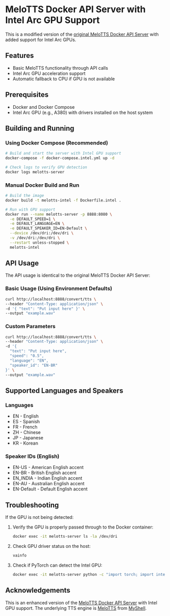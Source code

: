 # MeloTTS Docker API Server with Intel Arc GPU Support

This is a modified version of the [original MeloTTS Docker API Server](https://github.com/timhagel/MeloTTS-Docker-API-Server) with added support for Intel Arc GPUs.

## Features

- Basic MeloTTS functionality through API calls
- Intel Arc GPU acceleration support
- Automatic fallback to CPU if GPU is not available

## Prerequisites

- Docker and Docker Compose
- Intel Arc GPU (e.g., A380) with drivers installed on the host system

## Building and Running

### Using Docker Compose (Recommended)

```bash
# Build and start the server with Intel GPU support
docker-compose -f docker-compose.intel.yml up -d

# Check logs to verify GPU detection
docker logs melotts-server
```

### Manual Docker Build and Run

```bash
# Build the image
docker build -t melotts-intel -f Dockerfile.intel .

# Run with GPU support
docker run --name melotts-server -p 8888:8080 \
  -e DEFAULT_SPEED=1 \
  -e DEFAULT_LANGUAGE=EN \
  -e DEFAULT_SPEAKER_ID=EN-Default \
  --device /dev/dri:/dev/dri \
  -v /dev/dri:/dev/dri \
  --restart unless-stopped \
  melotts-intel
```

## API Usage

The API usage is identical to the original MeloTTS Docker API Server:

### Basic Usage (Using Environment Defaults)

```bash
curl http://localhost:8888/convert/tts \
--header "Content-Type: application/json" \
-d '{ "text": "Put input here" }' \
--output "example.wav"
```

### Custom Parameters

```bash
curl http://localhost:8888/convert/tts \
--header "Content-Type: application/json" \
-d '{
  "text": "Put input here",
  "speed": "0.5",
  "language": "EN",
  "speaker_id": "EN-BR"
}' \
--output "example.wav"
```

## Supported Languages and Speakers

### Languages
- EN - English
- ES - Spanish
- FR - French
- ZH - Chinese
- JP - Japanese
- KR - Korean

### Speaker IDs (English)
- EN-US - American English accent
- EN-BR - British English accent
- EN_INDIA - Indian English accent
- EN-AU - Australian English accent
- EN-Default - Default English accent

## Troubleshooting

If the GPU is not being detected:

1. Verify the GPU is properly passed through to the Docker container:
   ```bash
   docker exec -it melotts-server ls -la /dev/dri
   ```

2. Check GPU driver status on the host:
   ```bash
   vainfo
   ```

3. Check if PyTorch can detect the Intel GPU:
   ```bash
   docker exec -it melotts-server python -c "import torch; import intel_extension_for_pytorch as ipex; print('GPU available:', torch.xpu.is_available() if hasattr(torch, 'xpu') else 'XPU module not available')"
   ```

## Acknowledgements

This is an enhanced version of the [MeloTTS Docker API Server](https://github.com/timhagel/MeloTTS-Docker-API-Server) with Intel GPU support.
The underlying TTS engine is [MeloTTS](https://github.com/myshell-ai/MeloTTS) from [MyShell](https://github.com/myshell-ai).